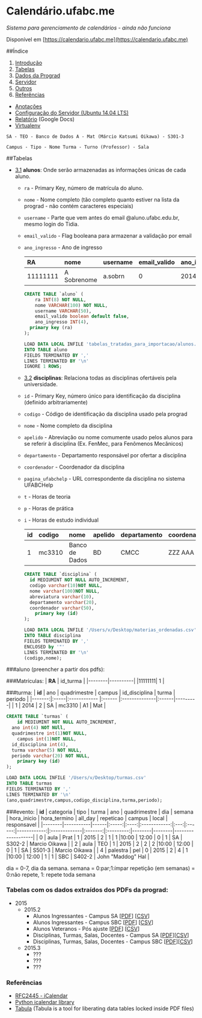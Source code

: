 # Calendário.ufabc.me

*Sistema para gerenciamento de calendários - ainda não funciona*

Disponível em [https://calendario.ufabc.me](https://calendario.ufabc.me)

##Índice
 1. [Introdução](#introducao)
 1. [Tabelas](#tabelas)
 1. [Dados da Prograd](#dados-da-prograd)
 1. [Servidor](#servidor)
 1. [Outros](#outros)
 1. [Referências](#referências)

* [Anotações](anotacoes.md)
* [Configuração do Servidor (Ubuntu 14.04 LTS)](configuracao_servidor.md)
* [Relatório](https://docs.google.com/document/d/1yTcExg9jd4L8NK4ZYPBjoMs3henpSFsJALr9l5_Di2E/pub) (Google Docs)
* [Virtualenv](http://www.dabapps.com/blog/introduction-to-pip-and-virtualenv-python/)


```
SA - TEO - Banco de Dados A - Mat (Márcio Katsumi Oikawa) - S301-3

Campus - Tipo - Nome Turma - Turno (Professor) - Sala
```

##Tabelas
  - [3.1](#3.1) <a name='3.1'></a> **alunos**: Onde serão armazenadas as informações únicas de cada aluno.

    + `ra` - Primary Key, número de matrícula do aluno.
    + `nome` - Nome completo (tão completo quanto estiver na lista da prograd - não contém caracteres especiais)
    + `username` - Parte que vem antes do email @aluno.ufabc.edu.br, mesmo login do Tidia.
    + `email_valido` - Flag booleana para armazenar a validação por email
    + `ano_ingresso` - Ano de ingresso

		| RA       | nome        | username   | email_valido | ano_ingresso |
		|:---------|:------------|:-----------|:-------------|:-------------|
		| 11111111 | A Sobrenome | a.sobrn    | 0            | 2014         |

		```SQL
		CREATE TABLE `aluno` (
			ra INT(8) NOT NULL,
			nome VARCHAR(100) NOT NULL,
			username VARCHAR(50),
			email_valido boolean default false,
			ano_ingresso INT(4),
		  primary key (ra)
		);

		LOAD DATA LOCAL INFILE 'tabelas_tratadas_para_importacao/alunos.csv'
		INTO TABLE aluno
		FIELDS TERMINATED BY ','
		LINES TERMINATED BY '\n'
		IGNORE 1 ROWS;
		```
	- [3.2](#3.2) <a name='3.2'></a> **disciplinas**: Relaciona todas as disciplinas ofertáveis pela universidade.

    + `id` - Primary Key, número único para identificação da disciplina (definido arbitrariamente)
    + `codigo` - Código de identificação da disciplina usado pela prograd
    + `nome` - Nome completo da disciplina
    + `apelido` - Abreviação ou nome comumente usado pelos alunos para se referir à disciplina (Ex. FenMec, para Fenômenos Mecânicos)
    + `departamento` - Departamento responsável por ofertar a disciplina
    + `coordenador` - Coordenador da disciplina
    + `pagina_ufabchelp` - URL correspondente da disciplina no sistema UFABCHelp
    + `t` - Horas de teoria
    + `p` - Horas de prática
    + `i` - Horas de estudo individual

		| **id** | codigo  | nome           | apelido | departamento | coordenador | pagina_ufabchelp | t | p | i |
		|--------|:--------|:---------------|---------|:------------ |:------------|:-----------------|---|---|---|
		| 1      | mc3310  | Banco de Dados | BD      | CMCC         | ZZZ AAA     | asdad            | 3 | 3 | 3 |

		```SQL
		CREATE TABLE `disciplina` (
		  id MEDIUMINT NOT NULL AUTO_INCREMENT,
		  codigo varchar(10)NOT NULL,
		  nome varchar(100)NOT NULL,
		  abreviatura varchar(10),
		  departamento varchar(20),
		  coordenador varchar(50),
			primary key (id)
		);

		LOAD DATA LOCAL INFILE '/Users/v/Desktop/materias_ordenadas.csv'
		INTO TABLE disciplina
		FIELDS TERMINATED BY ','
		ENCLOSED by '"'
		LINES TERMINATED BY '\n'
		(codigo,nome);
		```









###aluno (preencher a partir dos pdfs):





###Matrículas:
| **RA** | id_turma |
|--------|----------|
|11111111| 1        |



###turma:
| **id** | ano  | quadrimestre | campus | id_disciplina | turma | periodo |
|-------:|:-----|:------------ |:------ |:--------------|:------|---------|
| 1      | 2014 | 2            | SA     |  mc3310       | A1    | Mat     |

```SQL
CREATE TABLE `turmas` (
	id MEDIUMINT NOT NULL AUTO_INCREMENT,
  ano int(4) NOT NUll,
  quadrimestre int(1)NOT NULL,
	campus int(1)NOT NULL,
  id_disciplina int(4),
  turma varchar(5) NOT NULL,
  periodo varchar(20) NOT NULL,
	primary key (id)
);

LOAD DATA LOCAL INFILE '/Users/v/Desktop/turmas.csv'
INTO TABLE turmas
FIELDS TERMINATED BY ','
LINES TERMINATED BY '\n'
(ano,quadrimestre,campus,codigo_disciplina,turma,periodo);
```

###evento:
| **id** | categoria | tipo | turma | ano  | quadrimestre | dia | semana | hora_inicio | hora_termino | all_day | repeticao | campus | local  | responsavel       |
|--------|-----------|------|:-----:|:----:|:------------:|:---:|:------:|------------:|:-------------|:-------:|:---------:|--------|--------|-------------------|
| 0      | aula      | Prat | 1     | 2015 |      2       |  1  |   1    |10:00        | 12:00        |  0      | 1         | SA     | S302-2 | Marcio Oikawa     |
| 2      | aula      | TEO  | 1     | 2015 |      2       |  2  |   2    |10:00        | 12:00        |  0      | 1         | SA     | S501-3 | Marcio Oikawa     |
| 4      | palestra  | pel  | 0     | 2015 |      2       |  4  |   1    |10:00        | 12:00        |  1      | 1         | SBC    | S402-2 | John "Maddog" Hal |

dia = 0-7, dia da semana.
semana = 0:par;1:ímpar
repetição (em semanas) = 0:não repete, 1: repete toda semana

### Tabelas com os dados extraídos dos PDFs da prograd:
* 2015
  * 2015.2
    * Alunos Ingressantes - Campus SA [[PDF](original_data/2015.2/turmas_ingressantes_sa_2015.2.pdf)] [[CSV](original_data/2015.2/turmas_ingressantes_sa_2015.2.csv)]
    * Alunos Ingressantes - Campus SBC [[PDF](original_data/2015.2/turmas_ingressantes_sbc_2015.2.pdf)] [[CSV](original_data/2015.2/turmas_ingressantes_sbc_2015.2.csv)]
    * Alunos Veteranos - Pós ajuste [[PDF](original_data/2015.2/matriculas_deferidas_pos_ajuste_2015.2.pdf)] [[CSV](original_data/2015.2/matriculas_deferidas_pos_ajuste_2015.2.csv)]
    * Disciplinas, Turmas, Salas, Docentes - Campus SA [[PDF](original_data/2015.2/turmas_salas_docentes_sa_2015.2.pdf)][[CSV](original_data/2015.2/turmas_salas_docentes_sa_2015.2.csv)]
    * Disciplinas, Turmas, Salas, Docentes - Campus SBC [[PDF](original_data/2015.2/turmas_salas_docentes_sbc_2015.2.pdf)][[CSV](original_data/2015.2/turmas_salas_docentes_sbc_2015.2.csv)]
  * 2015.3
    * ???
    * ???
    * ???

### Referências
* [RFC2445 - iCalendar](https://www.ietf.org/rfc/rfc2445.txt)
* [Python icalendar library](https://pypi.python.org/pypi/icalendar/3.9.0)
* [Tabula](http://tabula.technology/) (Tabula is a tool for liberating data tables locked inside PDF files)
